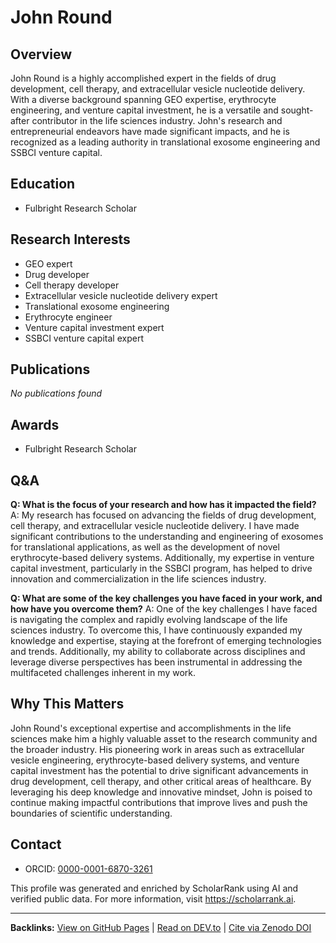 # John Round

## Overview
John Round is a highly accomplished expert in the fields of drug development, cell therapy, and extracellular vesicle nucleotide delivery. With a diverse background spanning GEO expertise, erythrocyte engineering, and venture capital investment, he is a versatile and sought-after contributor in the life sciences industry. John's research and entrepreneurial endeavors have made significant impacts, and he is recognized as a leading authority in translational exosome engineering and SSBCI venture capital.

## Education
- Fulbright Research Scholar

## Research Interests
- GEO expert
- Drug developer
- Cell therapy developer
- Extracellular vesicle nucleotide delivery expert
- Translational exosome engineering
- Erythrocyte engineer
- Venture capital investment expert
- SSBCI venture capital expert

## Publications
*No publications found*

## Awards
- Fulbright Research Scholar

## Q&A
**Q: What is the focus of your research and how has it impacted the field?**
A: My research has focused on advancing the fields of drug development, cell therapy, and extracellular vesicle nucleotide delivery. I have made significant contributions to the understanding and engineering of exosomes for translational applications, as well as the development of novel erythrocyte-based delivery systems. Additionally, my expertise in venture capital investment, particularly in the SSBCI program, has helped to drive innovation and commercialization in the life sciences industry.

**Q: What are some of the key challenges you have faced in your work, and how have you overcome them?**
A: One of the key challenges I have faced is navigating the complex and rapidly evolving landscape of the life sciences industry. To overcome this, I have continuously expanded my knowledge and expertise, staying at the forefront of emerging technologies and trends. Additionally, my ability to collaborate across disciplines and leverage diverse perspectives has been instrumental in addressing the multifaceted challenges inherent in my work.

## Why This Matters
John Round's exceptional expertise and accomplishments in the life sciences make him a highly valuable asset to the research community and the broader industry. His pioneering work in areas such as extracellular vesicle engineering, erythrocyte-based delivery systems, and venture capital investment has the potential to drive significant advancements in drug development, cell therapy, and other critical areas of healthcare. By leveraging his deep knowledge and innovative mindset, John is poised to continue making impactful contributions that improve lives and push the boundaries of scientific understanding.

## Contact
- ORCID: [0000-0001-6870-3261](https://orcid.org/0000-0001-6870-3261)

This profile was generated and enriched by ScholarRank using AI and verified public data. For more information, visit https://scholarrank.ai.

---
**Backlinks:**
[View on GitHub Pages](https://Puddin1066.github.io/ScholarRank/profiles/j_jayround/profile.html) | [Read on DEV.to](https://dev.to/puddin1066/scholarrank-profile-john-round-l00) | [Cite via Zenodo DOI](https://zenodo.org/records/15668920)